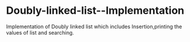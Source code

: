 # Doubly-linked-list--Implementation
Implementation of Doubly linked list which includes Insertion,printing the values of list and searching.
